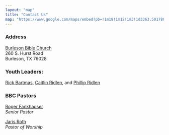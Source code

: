 ```yaml
---
layout: "map"
title: "Contact Us"
map: "https://www.google.com/maps/embed?pb=!1m18!1m12!1m3!1d3363.5017807169884!2d-97.30271099999999!3d32.53945100000001!2m3!1f0!2f0!3f0!3m2!1i1024!2i768!4f13.1!3m3!1m2!1s0x864e684e05dedf49%3A0x5ea523ed11367ff9!2sBurleson+Bible+Church!5e0!3m2!1sen!2sus!4v1400772082928"
---
```


### Address
[Burleson Bible Church](http://burlesonbiblechurch.org)<br/>
260 S. Hurst Road<br/>
Burleson, TX 76028

### Youth Leaders:
[Rick Bartmas](mailto:rickbartmas1@hotmail.com),
[Caitlin Ridlen](mailto:caitlin+bbcyouth@ridlen.net), and
[Phillip Ridlen](mailto:phillip+bbcyouth@ridlen.net)

### BBC Pastors
[Roger Fankhauser](mailto:roger@burlesonbiblechurch.org)<br/>
<em>Senior Pastor</em>

[Jaris Roth](mailto:jroth@burlesonbiblechurch.org)<br/>
<em>Pastor of Worship</em>
